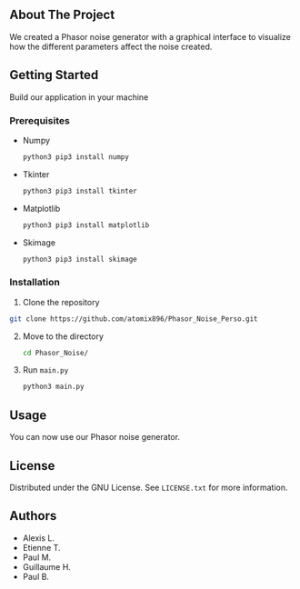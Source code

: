 
<!-- ABOUT THE PROJECT -->
## About The Project
We created a Phasor noise generator with a graphical interface to visualize how the different parameters affect the noise created.

<!-- GETTING STARTED -->
## Getting Started
Build our application in your machine

### Prerequisites

* Numpy
  ```sh
  python3 pip3 install numpy
  ```
* Tkinter
  ```sh
  python3 pip3 install tkinter
  ```
* Matplotlib
  ```sh
  python3 pip3 install matplotlib
  ```
* Skimage
  ```sh
  python3 pip3 install skimage
  ```

### Installation

1. Clone the repository
  ```sh
  git clone https://github.com/atomix896/Phasor_Noise_Perso.git
  ```

2. Move to the directory
   ```sh
   cd Phasor_Noise/
   ``` 
3. Run `main.py`
   ```sh
   python3 main.py
   ```

<!-- USAGE EXAMPLES -->
## Usage

You can now use our Phasor noise generator. 




<!-- LICENSE -->
## License

Distributed under the GNU License. See `LICENSE.txt` for more information.


## Authors
* Alexis L.
* Etienne T.
* Paul M.
* Guillaume H.
* Paul B.
